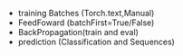   - training Batches (Torch.text,Manual)
  - FeedFoward (batchFirst=True/False)
  - BackPropagation(train and eval)
  - prediction (Classification and Sequences)
